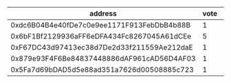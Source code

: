 address|vote|timestamp|signature
---|---|---|---
0xdc6B04B4e40fDe7c0e9ee1171F913FebDbB4b88B|1|1615297550|0x1e838a7586402c7f72a08edfbc53f80edfc86dca84469bde5a48bffab873869e4ff3b135f399a416c5b79b6a7ef062c48b9e6ef0d82108d7f501c346fc9052591c
0x6bF1Bf2129936aFF6eDFA434Fc8267045A61dCEe|5|1615297571|0x348a14bf268551e84e91e07f31da9b401d1dd4d6377db8f25b94681e69c046da5fa05f439797e48a7b7af95f41ac424601111aa53b8311cce49ff6c9c2c2c8b11b
0xF67DC43d97413ec38d7De2d33f211559Ae212daE|1|1615297623|0x7856131f532554ed0b120ae56df15f72ecaffa6cf746d634e7875389dc583f7b245dff04cba70628313485c8c80f0f8d885292bfc24262ffa4e2d9d555cb77321c
0x879e93F4F6Be84837448886dAF961cAD56D4AF03|1|1615298131|0xbff6bbec31d9c275f85e72541b1ccd745ce744c41ed27d0163815476513aad772b420b04a759e0a16dc479df92745d3a08de38251845db62891493473f90dec41c
0x5Fa7d69bDAD5d5e88ad351a7626d00508885c723|1|1615299223|0x398e649bf5fb29e3d601bd49639635a6cff7388faa86be02a6e6a9dfaa9352d143c055dc04cb6295b79149cc1167629f1b34a14bc6e72f5b53e9adc8b73db9af1b